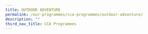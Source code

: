```yaml
---
title: OUTDOOR ADVENTURE
permalink: /our-programmes/cca-programmes/outdoor-adventure/
description: ""
third_nav_title: CCA Programmes
---
```


